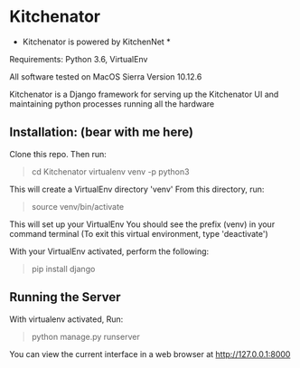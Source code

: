 # Kitchenator

* Kitchenator is powered by KitchenNet *

Requirements: Python 3.6, VirtualEnv

All software tested on MacOS Sierra Version 10.12.6

Kitchenator is a Django framework for serving up the Kitchenator UI and maintaining python processes running all the hardware

## Installation: (bear with me here)

Clone this repo.
Then run:
> cd Kitchenator
> virtualenv venv -p python3

This will create a VirtualEnv directory 'venv'
From this directory, run:
> source venv/bin/activate

This will set up your VirtualEnv
You should see the prefix (venv) in your command terminal
(To exit this virtual environment, type 'deactivate')

With your VirtualEnv activated, perform the following:
>pip install django


## Running the Server
With virtualenv activated,
Run:
>python manage.py runserver

You can view the current interface in a web browser at http://127.0.0.1:8000
